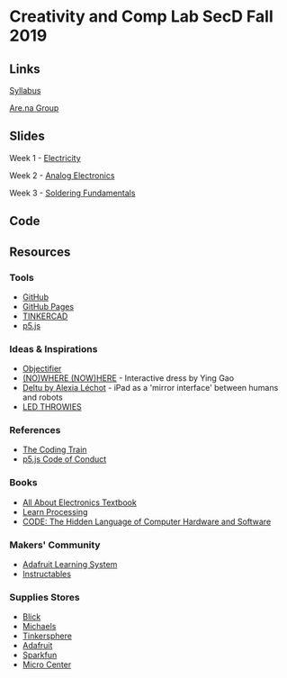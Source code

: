 # Creativity and Comp Lab SecD Fall 2019
## Links
[Syllabus](https://drive.google.com/drive/folders/1ekCLgRT3-kKLF5hWZEJOpjXBPogD061bs)

[Are.na Group](https://www.are.na/creativity-and-comp-lab-secd-fa19)

## Slides
Week 1 - [Electricity](https://docs.google.com/presentation/d/1s91O5JwK2m-d8K2O7BpPYuwWmRKmPurLMXh5FBQASdc/edit?usp=sharing)

Week 2 - [Analog Electronics](https://drive.google.com/open?id=1N-xwk4iH5Zy-CkcoUX5MxcV2EKoH7AUZ9WHEBF1ZrxY)

Week 3 - [Soldering Fundamentals](https://docs.google.com/presentation/d/1DNsQfqSGOgwo_1aUbyIZMYYixQFUaY4LfOoCqd5NMds/edit?usp=sharing)

## Code
## Resources
### Tools
- [GitHub](https://github.com/)
- [GitHub Pages](https://pages.github.com/)
- [TINKERCAD](https://www.tinkercad.com/) 
- [p5.js](https://p5js.org/download/)
### Ideas & Inspirations
- [Objectifier](https://bjoernkarmann.dk/objectifier)
- [(NO)WHERE (NOW)HERE](https://design-milk.com/nowhere-nowhere-interactive-dresses-by-ying-gao/) - Interactive dress by Ying Gao
- [Deltu by Alexia Léchot](https://www.creativeapplications.net/arduino-2/deltu-by-alexia-lechot-ipad-as-a-mirror-interface-between-humans-and-robots/) - iPad as a 'mirror interface' between humans and robots
- [LED THROWIES](https://www.graffitiresearchlab.de/category/led-throwies/)
### References
- [The Coding Train](https://thecodingtrain.com/)
- [p5.js Code of Conduct](https://github.com/processing/p5.js/blob/master/CODE_OF_CONDUCT.md)
### Books
- [All About Electronics Textbook ](https://www.allaboutcircuits.com/textbook/)
- [Learn Processing](http://learningprocessing.com/)
- [CODE: The Hidden Language of Computer Hardware and Software](https://www.amazon.com/Code-Language-Computer-Hardware-Software/dp/0735611319)
### Makers' Community
- [Adafruit Learning System](https://learn.adafruit.com/)
- [Instructables](https://www.instructables.com/)
### Supplies Stores
- [Blick](https://www.dickblick.com/?gclid=CjwKCAjwqZPrBRBnEiwAmNJsNscjqp7fniZKigMzhEna_UPZXqMi-SfzSaqZktqPVczmicakpfCCyxoCc_MQAvD_BwE)
- [Michaels](https://www.michaels.com/)
- [Tinkersphere](https://tinkersphere.com/)
- [Adafruit](https://www.adafruit.com/)
- [Sparkfun](https://www.sparkfun.com/)
- [Micro Center](https://www.microcenter.com/)